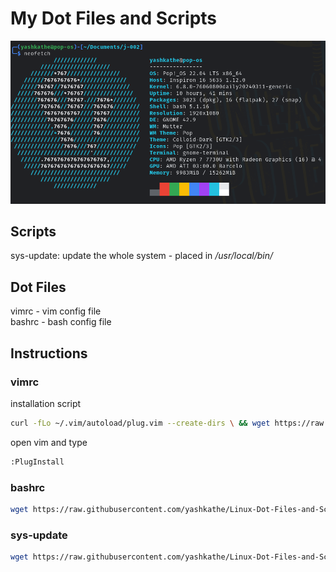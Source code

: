 # My Dot Files and Scripts

<img src="image.png" alt="neofetch" width="550"/>

## Scripts

sys-update: update the whole system - placed in _/usr/local/bin/_

## Dot Files

vimrc - vim config file  
bashrc - bash config file

## Instructions

### vimrc

installation script

```bash
curl -fLo ~/.vim/autoload/plug.vim --create-dirs \ && wget https://raw.githubusercontent.com/yashkathe/Linux-Dot-Files-and-Scripts/refs/heads/master/.vimrc
```

open vim and type

```bash
:PlugInstall
```

### bashrc

```bash
wget https://raw.githubusercontent.com/yashkathe/Linux-Dot-Files-and-Scripts/refs/heads/master/.bashrc
```

### sys-update

```bash
wget https://raw.githubusercontent.com/yashkathe/Linux-Dot-Files-and-Scripts/refs/heads/master/sys-update
```
